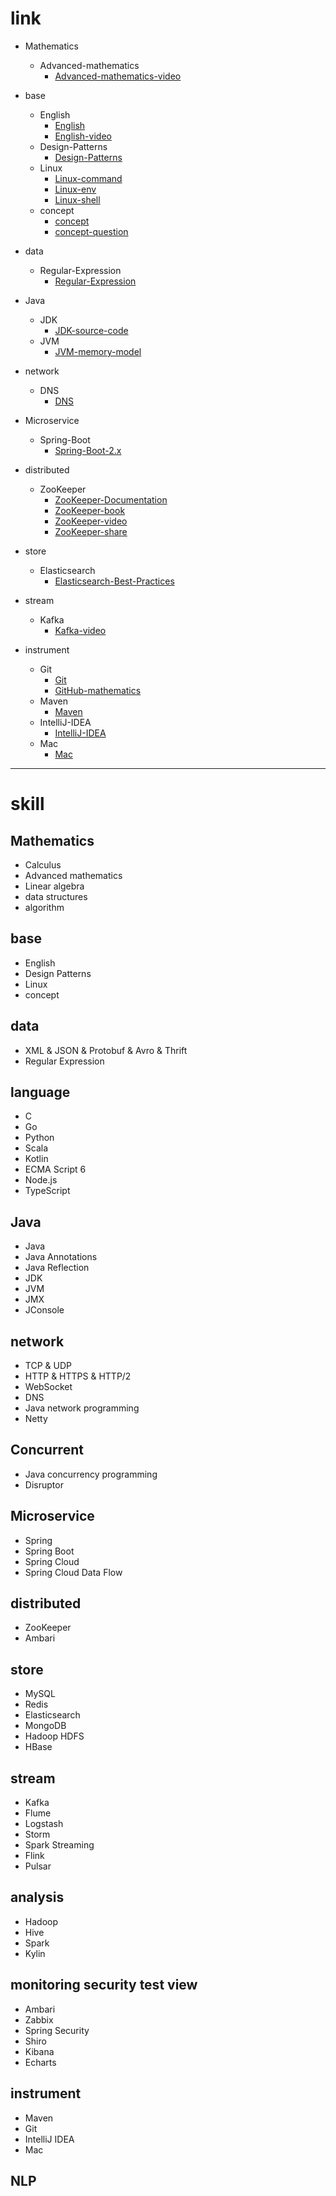# link

- Mathematics
  - Advanced-mathematics
    - [Advanced-mathematics-video](https://github.com/zozospider/note/blob/master/Mathematics/Advanced-mathematics/Advanced-mathematics-video.md)

- base
  - English
    - [English](https://github.com/zozospider/note/blob/master/base/English/English.md)
    - [English-video](https://github.com/zozospider/note/blob/master/base/English/English-video.md)
  - Design-Patterns
    - [Design-Patterns](https://github.com/zozospider/note/blob/master/base/Design-Patterns/Design-Patterns.md)
  - Linux
    - [Linux-command](https://github.com/zozospider/note/blob/master/base/Linux/Linux-command.md)
    - [Linux-env](https://github.com/zozospider/note/blob/master/base/Linux/Linux-env.md)
    - [Linux-shell](https://github.com/zozospider/note/blob/master/base/Linux/Linux-shell.md)
  - concept
    - [concept](https://github.com/zozospider/note/blob/master/base/concept/concept.md)
    - [concept-question](https://github.com/zozospider/note/blob/master/base/concept/concept-question.md)

- data
  - Regular-Expression
    - [Regular-Expression](https://github.com/zozospider/note/blob/master/data/Regular-Expression/Regular-Expression.md)

- Java
  - JDK
    - [JDK-source-code](https://github.com/zozospider/note/blob/master/Java/JDK/JDK-source-code.md)
  - JVM
    - [JVM-memory-model](https://github.com/zozospider/note/blob/master/Java/JVM/JVM-memory-model.md)

- network
  - DNS
    - [DNS](https://github.com/zozospider/note/blob/master/network/DNS/DNS.md)

- Microservice
  - Spring-Boot
    - [Spring-Boot-2.x](https://github.com/zozospider/note/blob/master/Microservice/Spring-Boot/Spring-Boot-2.x.md)

- distributed
  - ZooKeeper
    - [ZooKeeper-Documentation](https://github.com/zozospider/note/blob/master/distributed/ZooKeeper/ZooKeeper-Documentation.md)
    - [ZooKeeper-book](https://github.com/zozospider/note/blob/master/distributed/ZooKeeper/ZooKeeper-book.md)
    - [ZooKeeper-video](https://github.com/zozospider/note/blob/master/distributed/ZooKeeper/ZooKeeper-video.md)
    - [ZooKeeper-share](https://github.com/zozospider/note/blob/master/distributed/ZooKeeper/ZooKeeper-share.md)

- store
  - Elasticsearch
    - [Elasticsearch-Best-Practices](https://github.com/zozospider/note/blob/master/store/Elasticsearch/Elasticsearch-Best-Practices.md)

- stream
  - Kafka
    - [Kafka-video](https://github.com/zozospider/note/blob/master/stream/Kafka/Kafka-video.md)

- instrument
  - Git
    - [Git](https://github.com/zozospider/note/blob/master/instrument/Git/Git.md)
    - [GitHub-mathematics](https://github.com/zozospider/note/blob/master/instrument/Git/GitHub-mathematics.md)
  - Maven
    - [Maven](https://github.com/zozospider/note/blob/master/instrument/Maven/Maven.md)
  - IntelliJ-IDEA
    - [IntelliJ-IDEA](https://github.com/zozospider/note/blob/master/instrument/IntelliJ-IDEA/IntelliJ-IDEA.md)
  - Mac
    - [Mac](https://github.com/zozospider/note/blob/master/instrument/Mac/Mac.md)

---

# skill

## Mathematics
- Calculus
- Advanced mathematics
- Linear algebra
- data structures
- algorithm

## base
- English
- Design Patterns
- Linux
- concept

## data
- XML & JSON & Protobuf & Avro & Thrift
- Regular Expression

## language
- C
- Go
- Python
- Scala
- Kotlin
- ECMA Script 6
- Node.js
- TypeScript

## Java
- Java
- Java Annotations
- Java Reflection
- JDK
- JVM
- JMX
- JConsole

## network
- TCP & UDP
- HTTP & HTTPS & HTTP/2
- WebSocket
- DNS
- Java network programming
- Netty

## Concurrent
- Java concurrency programming
- Disruptor

## Microservice
- Spring
- Spring Boot
- Spring Cloud
- Spring Cloud Data Flow

## distributed
- ZooKeeper
- Ambari

## store
- MySQL
- Redis
- Elasticsearch
- MongoDB
- Hadoop HDFS
- HBase

## stream
- Kafka
- Flume
- Logstash
- Storm
- Spark Streaming
- Flink
- Pulsar

## analysis
- Hadoop
- Hive
- Spark
- Kylin

## monitoring security test view
- Ambari
- Zabbix
- Spring Security
- Shiro
- Kibana
- Echarts

## instrument
- Maven
- Git
- IntelliJ IDEA
- Mac

## NLP
